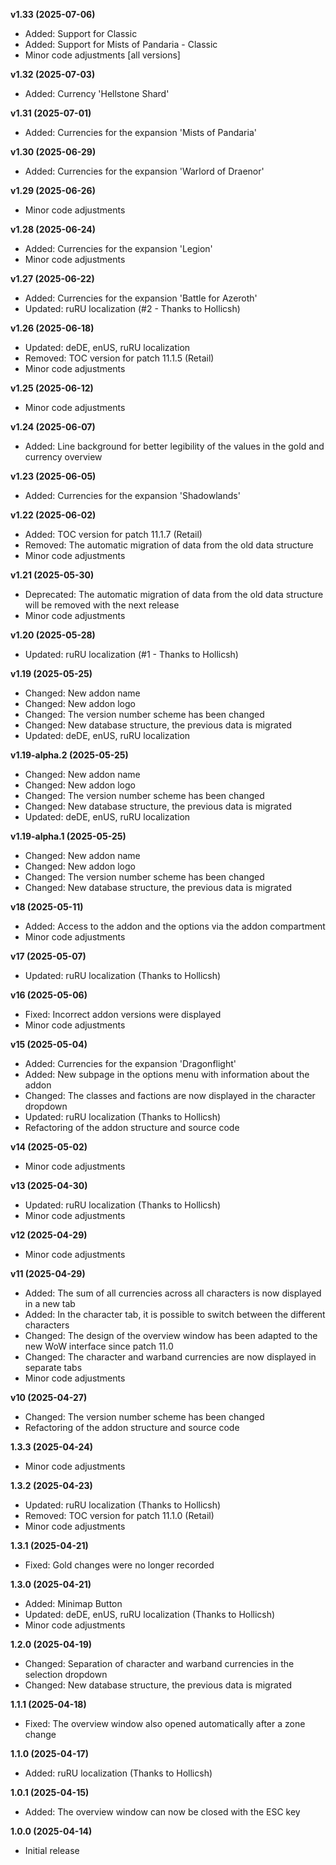 **v1.33 (2025-07-06)**
- Added: Support for Classic
- Added: Support for Mists of Pandaria - Classic
- Minor code adjustments [all versions]

**v1.32 (2025-07-03)**
- Added: Currency 'Hellstone Shard'

**v1.31 (2025-07-01)**
- Added: Currencies for the expansion 'Mists of Pandaria'

**v1.30 (2025-06-29)**
- Added: Currencies for the expansion 'Warlord of Draenor'

**v1.29 (2025-06-26)**
- Minor code adjustments

**v1.28 (2025-06-24)**
- Added: Currencies for the expansion 'Legion'
- Minor code adjustments

**v1.27 (2025-06-22)**
- Added: Currencies for the expansion 'Battle for Azeroth'
- Updated: ruRU localization (#2 - Thanks to Hollicsh)

**v1.26 (2025-06-18)**
- Updated: deDE, enUS, ruRU localization
- Removed: TOC version for patch 11.1.5 (Retail)
- Minor code adjustments

**v1.25 (2025-06-12)**
- Minor code adjustments

**v1.24 (2025-06-07)**
- Added: Line background for better legibility of the values in the gold and currency overview

**v1.23 (2025-06-05)**
- Added: Currencies for the expansion 'Shadowlands'

**v1.22 (2025-06-02)**
- Added: TOC version for patch 11.1.7 (Retail)
- Removed: The automatic migration of data from the old data structure
- Minor code adjustments

**v1.21 (2025-05-30)**
- Deprecated: The automatic migration of data from the old data structure will be removed with the next release
- Minor code adjustments

**v1.20 (2025-05-28)**
- Updated: ruRU localization (#1 - Thanks to Hollicsh)

**v1.19 (2025-05-25)**
- Changed: New addon name
- Changed: New addon logo
- Changed: The version number scheme has been changed
- Changed: New database structure, the previous data is migrated
- Updated: deDE, enUS, ruRU localization

**v1.19-alpha.2 (2025-05-25)**
- Changed: New addon name
- Changed: New addon logo
- Changed: The version number scheme has been changed
- Changed: New database structure, the previous data is migrated
- Updated: deDE, enUS, ruRU localization

**v1.19-alpha.1 (2025-05-25)**
- Changed: New addon name
- Changed: New addon logo
- Changed: The version number scheme has been changed
- Changed: New database structure, the previous data is migrated

**v18 (2025-05-11)**
- Added: Access to the addon and the options via the addon compartment
- Minor code adjustments

**v17 (2025-05-07)**
- Updated: ruRU localization (Thanks to Hollicsh)

**v16 (2025-05-06)**
- Fixed: Incorrect addon versions were displayed
- Minor code adjustments

**v15 (2025-05-04)**
- Added: Currencies for the expansion 'Dragonflight'
- Added: New subpage in the options menu with information about the addon
- Changed: The classes and factions are now displayed in the character dropdown
- Updated: ruRU localization (Thanks to Hollicsh)
- Refactoring of the addon structure and source code

**v14 (2025-05-02)**
- Minor code adjustments

**v13 (2025-04-30)**
- Updated: ruRU localization (Thanks to Hollicsh)
- Minor code adjustments

**v12 (2025-04-29)**
- Minor code adjustments

**v11 (2025-04-29)**
- Added: The sum of all currencies across all characters is now displayed in a new tab
- Added: In the character tab, it is possible to switch between the different characters
- Changed: The design of the overview window has been adapted to the new WoW interface since patch 11.0
- Changed: The character and warband currencies are now displayed in separate tabs
- Minor code adjustments

**v10 (2025-04-27)**
- Changed: The version number scheme has been changed
- Refactoring of the addon structure and source code

**1.3.3 (2025-04-24)**
- Minor code adjustments

**1.3.2 (2025-04-23)**
- Updated: ruRU localization (Thanks to Hollicsh)
- Removed: TOC version for patch 11.1.0 (Retail)
- Minor code adjustments

**1.3.1 (2025-04-21)**
- Fixed: Gold changes were no longer recorded

**1.3.0 (2025-04-21)**
- Added: Minimap Button
- Updated: deDE, enUS, ruRU localization (Thanks to Hollicsh)
- Minor code adjustments

**1.2.0 (2025-04-19)**
- Changed: Separation of character and warband currencies in the selection dropdown
- Changed: New database structure, the previous data is migrated

**1.1.1 (2025-04-18)**
- Fixed: The overview window also opened automatically after a zone change

**1.1.0 (2025-04-17)**
- Added: ruRU localization (Thanks to Hollicsh)

**1.0.1 (2025-04-15)**
- Added: The overview window can now be closed with the ESC key

**1.0.0 (2025-04-14)**
- Initial release
